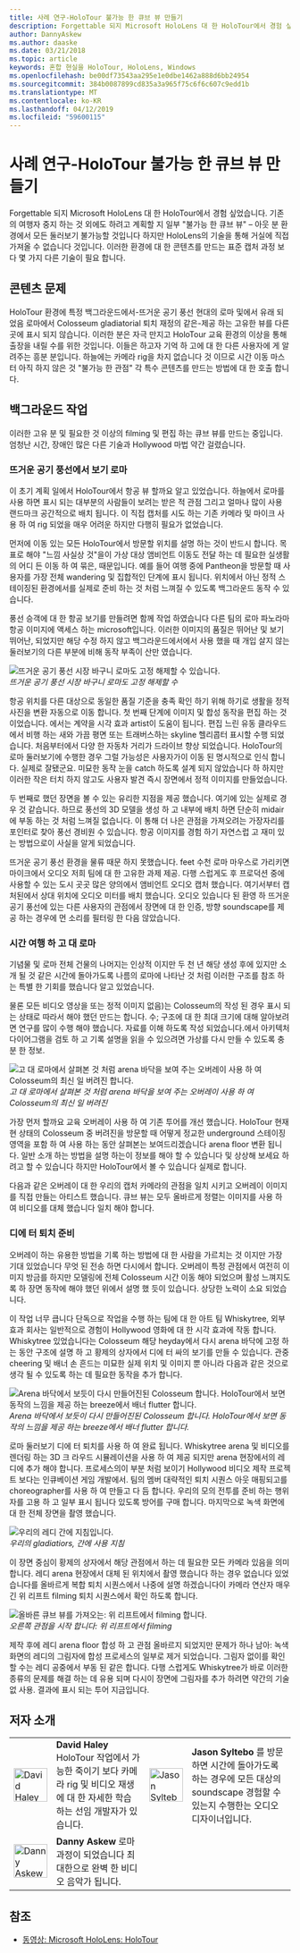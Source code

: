 ```yaml
---
title: 사례 연구-HoloTour 불가능 한 큐브 뷰 만들기
description: Forgettable 되지 Microsoft HoloLens 대 한 HoloTour에서 경험 싶었습니다. 기존의 여행자 중지 하는 것 외에도 일부 "불가능 한 관점" out 예정입니다.
author: DannyAskew
ms.author: daaske
ms.date: 03/21/2018
ms.topic: article
keywords: 혼합 현실을 HoloTour, HoloLens, Windows
ms.openlocfilehash: be00df73543aa295e1e0dbe1462a888d6bb24954
ms.sourcegitcommit: 384b0087899cd835a3a965f75c6f6c607c9edd1b
ms.translationtype: MT
ms.contentlocale: ko-KR
ms.lasthandoff: 04/12/2019
ms.locfileid: "59600115"
---
```

# <a name="case-study---creating-impossible-perspectives-for-holotour"></a>사례 연구-HoloTour 불가능 한 큐브 뷰 만들기

Forgettable 되지 Microsoft HoloLens 대 한 HoloTour에서 경험 싶었습니다. 기존의 여행자 중지 하는 것 외에도 하려고 계획할 지 일부 "불가능 한 큐브 뷰" – 아웃 분 환경에서 모든 둘러보기 불가능할 것입니다 하지만 HoloLens의 기술을 통해 거실에 직접 가져올 수 없습니다 것입니다. 이러한 환경에 대 한 콘텐츠를 만드는 표준 캡처 과정 보다 몇 가지 다른 기술이 필요 합니다.

## <a name="the-content-challenge"></a>콘텐츠 문제

HoloTour 환경에 특정 백그라운드에서-뜨거운 공기 풍선 현대의 로마 및에서 유래 되었음 로마에서 Colosseum gladiatorial 퇴치 재정의 같은-제공 하는 고유한 뷰를 다른 곳에 표시 되지 않습니다. 이러한 분은 자극 만지고 HoloTour 교육 환경의 이상을 통해 출장을 내릴 수를 위한 것입니다. 이들은 하고자 기억 하 고에 대 한 다른 사용자에 게 알려주는 흥분 분입니다. 하늘에는 카메라 rig을 차지 없습니다 것 이므로 시간 이동 마스터 아직 하지 않은 것 "불가능 한 관점" 각 특수 콘텐츠를 만드는 방법에 대 한 호출 합니다.

## <a name="behind-the-scenes"></a>백그라운드 작업

이러한 고유 분 및 필요한 것 이상의 filming 및 편집 하는 큐브 뷰를 만드는 중입니다. 엄청난 시간, 장애인 많은 다른 기술과 Hollywood 마법 약간 걸렸습니다.

### <a name="viewing-rome-from-a-hot-air-balloon"></a>뜨거운 공기 풍선에서 보기 로마

이 초기 계획 일에서 HoloTour에서 항공 뷰 할까요 알고 있었습니다. 하늘에서 로마를 사용 하면 표시 되는 대부분의 사람들이 보려는 받은 적 관점 그리고 얼마나 많이 사용 랜드마크 공간적으로 배치 됩니다. 이 직접 캡처를 시도 하는 기존 카메라 및 마이크 사용 하 여 rig 되었을 매우 어려운 하지만 다행히 필요가 없었습니다.

먼저에 이동 있는 모든 HoloTour에서 방문할 위치를 설명 하는 것이 반드시 합니다. 목표로 해야 "느낌 사실상 것"을이 가상 대상 앰비언트 이동도 전달 하는 데 필요한 실생활의 어디 든 이동 하 여 묶은, 때문입니다. 예를 들어 여행 중에 Pantheon을 방문할 때 사용자를 가장 전체 wandering 및 집합적인 단계에 표시 됩니다. 위치에서 아닌 정적 스테이징된 환경에서를 실제로 준비 하는 것 처럼 느껴질 수 있도록 백그라운드 동작 수 있습니다.

풍선 승객에 대 한 항공 보기를 만들려면 함께 작업 하였습니다 다른 팀의 로마 파노라마 항공 이미지에 액세스 하는 microsoft입니다. 이러한 이미지의 품질은 뛰어난 및 보기 뛰어난, 되었지만 해당 수정 하지 않고 백그라운드에서에서 사용 했을 때 개입 살지 않는 둘러보기의 다른 부분에 비해 동작 부족이 산만 였습니다. 


![뜨거운 공기 풍선 시장 바구니 로마도 고정 해제할 수 있습니다.](images/hotairballoon1-300px.png)<br>
*뜨거운 공기 풍선 시장 바구니 로마도 고정 해제할 수*

항공 위치를 다른 대상으로 동일한 품질 기준을 충족 확인 하기 위해 하기로 생활을 정적 사진을 변환 자동으로 이동 합니다. 첫 번째 단계에 이미지 및 합성 동작을 편집 하는 것 이었습니다. 에서는 계약을 시각 효과 artist이 도움이 됩니다. 편집 느린 유동 클라우드에서 비행 하는 새와 가끔 평면 또는 트래버스하는 skyline 헬리콥터 표시할 수행 되었습니다. 처음부터에서 다양 한 자동차 거리가 드라이브 향상 되었습니다. HoloTour의 로마 둘러보기에 수행한 경우 그럴 가능성은 사용자가이 이동 된 명시적으로 인식 합니다. 실제로 잘됐군요. 미묘한 동작 눈을 catch 하도록 설계 되지 않았습니다 하 하지만 이러한 작은 터치 하지 않고도 사용자 발견 즉시 장면에서 정적 이미지를 만들었습니다.

두 번째로 했던 장면을 볼 수 있는 유리한 지점을 제공 했습니다. 여기에 있는 실제로 경우 것 같습니다. 하므로 풍선의 3D 모델을 생성 하 고 내부에 배치 하면 단순히 midair에 부동 하는 것 처럼 느껴질 없습니다. 이 통해 더 나은 관점을 가져오려는 가장자리를 포인터로 찾아 풍선 경비원 수 있습니다. 항공 이미지를 경험 하기 자연스럽 고 재미 있는 방법으로이 사실을 알게 되었습니다.

뜨거운 공기 풍선 환경을 물류 때문 하지 못했습니다. feet 수천 로마 마우스로 가리키면 마이크에서 오디오 저희 팀에 대 한 고유한 과제 제공. 다행 스럽게도 후 프로덕션 중에 사용할 수 있는 도시 곳곳 많은 양의에서 앰비언트 오디오 캡처 했습니다. 여기서부터 캡처된에서 상대 위치에 오디오 미터를 배치 했습니다. 오디오 있습니다 된 환영 하 뜨거운 공기 풍선에 있는 다른 사용자의 관점에서 장면에 대 한 인증, 방향 soundscape를 제공 하는 경우에 먼 소리를 필터링 한 다음 않았습니다.

### <a name="time-traveling-to-ancient-rome"></a>시간 여행 하 고 대 로마

기념물 및 로마 전체 건물의 나머지는 인상적 이지만 두 천 년 해당 생성 후에 있지만 소개 될 것 같은 시간에 돌아가도록 나름의 로마에 나타난 것 처럼 이러한 구조를 참조 하는 특별 한 기회를 했습니다 알고 있었습니다.

물론 모든 비디오 영상을 또는 정적 이미지 없음)는 Colosseum의 작성 된 경우 표시 되는 상태로 따라서 해야 했던 만드는 합니다. 수; 구조에 대 한 최대 크기에 대해 알아보려면 연구를 많이 수행 해야 했습니다. 자료를 이해 하도록 작성 되었습니다.에서 아키텍처 다이어그램을 검토 하 고 기록 설명을 읽을 수 있으려면 가상를 다시 만들 수 있도록 충분 한 정보. 

![고 대 로마에서 살펴본 것 처럼 arena 바닥을 보여 주는 오버레이 사용 하 여 Colosseum의 최신 일 버려진 합니다.](images/rome-colosseum-overlay-500px.png)<br>
*고 대 로마에서 살펴본 것 처럼 arena 바닥을 보여 주는 오버레이 사용 하 여 Colosseum의 최신 일 버려진*

가장 먼저 할까요 교육 오버레이 사용 하 여 기존 투어를 개선 했습니다. HoloTour 현재 현 상태의 Colosseum 중 버려진을 방문할 때 어떻게 정교한 underground 스테이징 영역을 포함 하 여 사용 하는 동안 살펴본는 보여드리겠습니다 arena floor 변환 됩니다. 일반 소개 하는 방법을 설명 하는이 정보를 해야 할 수 있습니다 및 상상해 보세요 하려고 할 수 있습니다 하지만 HoloTour에서 볼 수 있습니다 실제로 합니다.

다음과 같은 오버레이 대 한 우리의 캡처 카메라의 관점을 일치 시키고 오버레이 이미지를 직접 만들는 아티스트 했습니다. 큐브 뷰는 모두 올바르게 정렬는 이미지를 사용 하 여 비디오를 대체 했습니다 일치 해야 합니다.

### <a name="staging-the-gladiator-fight"></a>디에 터 퇴치 준비

오버레이 하는 유용한 방법을 기록 하는 방법에 대 한 사람을 가르치는 것 이지만 가장 기대 있었습니다 무엇 된 전송 하면 다시에서 합니다. 오버레이 특정 관점에서 여전히 이미지 방금를 하지만 모델링에 전체 Colosseum 시간 이동 해야 되었으며 활성 느껴지도록 하 장면 동작에 해야 했던 위에서 설명 했 듯이 있습니다. 상당한 노력이 소요 되었습니다.

이 작업 너무 큽니다 단독으로 작업을 수행 하는 팀에 대 한 아트 팀 Whiskytree, 외부 효과 회사는 일반적으로 경험이 Hollywood 영화에 대 한 시각 효과에 작동 합니다. Whiskytree 있었습니다는 Colosseum 해당 heyday에서 다시 arena 바닥에 고정 하는 동안 구조에 설명 하 고 황제의 상자에서 디에 터 싸의 보기를 만들 수 있습니다. 관중 cheering 및 배너 손 흔드는 미묘한 실제 위치 및 이미지 뿐 아니라 다음과 같은 것으로 생각 될 수 있도록 하는 데 필요한 동작을 추가 합니다.

![Arena 바닥에서 보듯이 다시 만들어진된 Colosseum 합니다. HoloTour에서 보면 동작의 느낌을 제공 하는 breeze에서 배너 flutter 합니다.](images/recreated-colosseum-holotour-500px.png)<br>
*Arena 바닥에서 보듯이 다시 만들어진된 Colosseum 합니다. HoloTour에서 보면 동작의 느낌을 제공 하는 breeze에서 배너 flutter 합니다.*

로마 둘러보기 디에 터 퇴치를 사용 하 여 완료 됩니다. Whiskytree arena 및 비디오를 렌더링 하는 3D 크 라우드 시뮬레이션을 사용 하 여 제공 되지만 arena 현장에서의 레디에 추가 해야 합니다. 프로세스의이 부분 처럼 보이기 Hollywood 비디오 제작 프로젝트 보다는 인큐베이션 게임 개발에서. 팀의 멤버 대략적인 퇴치 시퀀스 아웃 매핑되고를 choreographer를 사용 하 여 만들고 다 듬 합니다. 우리의 모의 전투를 준비 하는 행위자를 고용 하 고 일부 표시 됩니다 있도록 방어를 구매 합니다. 마지막으로 녹색 화면에 대 한 전체 장면을 촬영 했습니다.

![우리의 레디 간에 지침입니다.](images/green-screen-gladiators-holotour-500px.jpg)<br>
*우리의 gladiatiors, 간에 사용 지침*

이 장면 중심이 황제의 상자에서 해당 관점에서 하는 데 필요한 모든 카메라 있음을 의미 합니다. 레디 arena 현장에서 대체 된 위치에서 촬영 했습니다 하는 경우 없습니다 있었습니다를 올바르게 복합 퇴치 시퀀스에서 나중에 설명 하겠습니다이 카메라 연산자 매우 긴 위 리프트 filming 퇴치 시퀀스에서 확인 하도록 합니다.

![올바른 큐브 뷰를 가져오는: 위 리프트에서 filming 합니다.](images/scissor-lift-holotour-500px.jpg)<br>
*오른쪽 관점을 시작 합니다: 위 리프트에서 filming*

제작 후에 레디 arena floor 합성 하 고 관점 올바르지 되었지만 문제가 하나 남아: 녹색 화면의 레디의 그림자에 합성 프로세스의 일부로 제거 되었습니다. 그림자 없이를 확인할 수는 레디 공중에서 부동 된 같은 합니다. 다행 스럽게도 Whiskytree가 바로 이러한 종류의 문제를 해결 하는 데 유용 되며 다시이 장면에 그림자를 추가 하려면 약간의 기술 없 사용. 결과에 표시 되는 투어 지금입니다.

## <a name="about-the-authors"></a>저자 소개

<table style="border:0">
<tr>
<td style="border:0" width="60px"> <img alt="David Haley" width="60" height="60" src="images/haley.png" /></td>
<td style="border:0" width="408"> <b>David Haley</b> HoloTour 작업에서 가능한 죽이기 보다 카메라 rig 및 비디오 재생에 대 한 자세한 학습 하는 선임 개발자가 있습니다.</td>

<td style="border:0" width="60px"> <img alt="Jason Syltebo" width="60" height="60" src="images/syltebo.png" /></td>
<td style="border:0" width="408"> <b>Jason Syltebo</b> 를 방문 하면 시간에 돌아가도록 하는 경우에 모든 대상의 soundscape 경험할 수 있는지 수행한는 오디오 디자이너입니다.</td>
</tr>
<tr>
<td style="border:0" width="60px"> <img alt="Danny Askew" width="60" height="60" src="images/askew.png" /></td>
<td style="border:0" width="408"> <b>Danny Askew</b> 로마 과정이 되었습니다 최대한으로 완벽 한 비디오 음악가 됩니다.</td>

<td style="border:0" width="60px"></td>
<td style="border:0" width="408"></td>
</tr>
</table>


## <a name="see-also"></a>참조
* [동영상: Microsoft HoloLens: HoloTour](https://www.youtube.com/watch?v=pLd9WPlaMpY)
